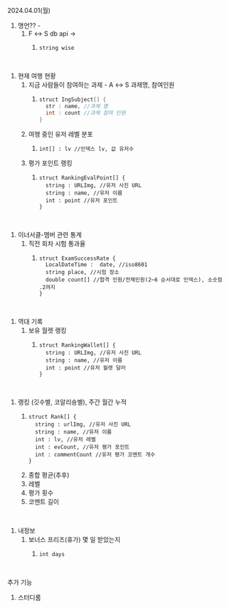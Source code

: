 2024\.04.01(월)

1. 명언?? -
   1. F ↔︎ S db api →
      1. ```
         string wise
         ```

‌

1. 현재 여행 현황
   1. 지금 사람들이 참여하는 과제 - A ↔︎ S 과제명, 참여인원
      1. ```c
         ‌struct IngSubject[] {
           str : name, //과제 명
           int : count //과제 참여 인원
         }
         ```
   2. 여행 중인 유저 레벨 분포
      1. ```
         int[] : lv //인덱스 lv, 값 유저수
         ```
   3. 평가 포인트 랭킹
      1. ```
         struct RankingEvalPoint[] {
           string : URLImg, //유저 사진 URL
           string : name, //유저 이름
           int : point //유저 포인트
         }
         ```

‌

1. 이너서클-멤버 관련 통계
   1. 직전 회차 시험 통과율
      1. ```
         struct ExamSuccessRate {
           LocalDateTime :  date, //iso8601
           string place, //시험 장소
           double count[] //합격 인원/전체인원(2~6 순서대로 인덱스), 소숫점 .2까지
         }
         ```

‌

1. 역대 기록
   1. 보유 월렛 랭킹
      1. ```
         struct RankingWallet[] {
           string : URLImg, //유저 사진 URL
           string : name, //유저 이름
           int : point //유저 월렛 달러
         }
         ```

‌

1. 랭킹 (깃수별, 코알리숑별), 주간 월간 누적
   1. ```
      struct Rank[] {
        string : urlImg, //유저 사진 URL
        string : name, //유저 이름
        int : lv, //유저 레벨
        int : evCount, //유저 평가 포인트
        int : commentCount //유저 평가 코멘트 개수
      }
      ```
   2. 종합 평균(추후)
   3. 레벨
   4. 평가 횟수
   5. 코멘트 길이

‌

1. 내정보
   1. 보너스 프리즈(휴가) 몇 일 받았는지
      1. ```
         int days
         ```

‌

추가 기능

1. 스터디룸
